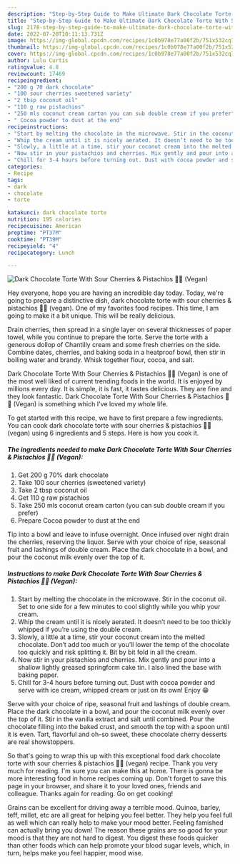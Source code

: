 ```yaml
---
description: "Step-by-Step Guide to Make Ultimate Dark Chocolate Torte With Sour Cherries &amp;amp; Pistachios 🍒🍫 (Vegan)"
title: "Step-by-Step Guide to Make Ultimate Dark Chocolate Torte With Sour Cherries &amp;amp; Pistachios 🍒🍫 (Vegan)"
slug: 2178-step-by-step-guide-to-make-ultimate-dark-chocolate-torte-with-sour-cherries-and-amp-pistachios-vegan
date: 2022-07-20T10:11:13.731Z
image: https://img-global.cpcdn.com/recipes/1c0b978e77a00f2b/751x532cq70/dark-chocolate-torte-with-sour-cherries-pistachios-🍒🍫-vegan-recipe-main-photo.jpg
thumbnail: https://img-global.cpcdn.com/recipes/1c0b978e77a00f2b/751x532cq70/dark-chocolate-torte-with-sour-cherries-pistachios-🍒🍫-vegan-recipe-main-photo.jpg
cover: https://img-global.cpcdn.com/recipes/1c0b978e77a00f2b/751x532cq70/dark-chocolate-torte-with-sour-cherries-pistachios-🍒🍫-vegan-recipe-main-photo.jpg
author: Lulu Curtis
ratingvalue: 4.8
reviewcount: 17469
recipeingredient:
- "200 g 70 dark chocolate"
- "100 sour cherries sweetened variety"
- "2 tbsp coconut oil"
- "110 g raw pistachios"
- "250 mls coconut cream carton you can sub double cream if you prefer"
- " Cocoa powder to dust at the end"
recipeinstructions:
- "Start by melting the chocolate in the microwave. Stir in the coconut oil. Set to one side for a few minutes to cool slightly while you whip your cream."
- "Whip the cream until it is nicely aerated. It doesn’t need to be too thickly whipped if you’re using the double cream."
- "Slowly, a little at a time, stir your coconut cream into the melted chocolate. Don’t add too much or you’ll lower the temp of the chocolate too quickly and risk splitting it. Bit by bit fold in all the cream."
- "Now stir in your pistachios and cherries. Mix gently and pour into a shallow lightly greased springform cake tin. I also lined the base with baking paper."
- "Chill for 3-4 hours before turning out. Dust with cocoa powder and serve with ice cream, whipped cream or just on its own! Enjoy 😁"
categories:
- Recipe
tags:
- dark
- chocolate
- torte

katakunci: dark chocolate torte 
nutrition: 195 calories
recipecuisine: American
preptime: "PT37M"
cooktime: "PT39M"
recipeyield: "4"
recipecategory: Lunch

---
```



![Dark Chocolate Torte With Sour Cherries &amp; Pistachios 🍒🍫 (Vegan)](https://img-global.cpcdn.com/recipes/1c0b978e77a00f2b/751x532cq70/dark-chocolate-torte-with-sour-cherries-pistachios-🍒🍫-vegan-recipe-main-photo.jpg)

Hey everyone, hope you are having an incredible day today. Today, we're going to prepare a distinctive dish, dark chocolate torte with sour cherries &amp; pistachios 🍒🍫 (vegan). One of my favorites food recipes. This time, I am going to make it a bit unique. This will be really delicious.

Drain cherries, then spread in a single layer on several thicknesses of paper towel, while you continue to prepare the torte. Serve the torte with a generous dollop of Chantilly cream and some fresh cherries on the side. Combine dates, cherries, and baking soda in a heatproof bowl, then stir in boiling water and brandy. Whisk together flour, cocoa, and salt.

Dark Chocolate Torte With Sour Cherries &amp; Pistachios 🍒🍫 (Vegan) is one of the most well liked of current trending foods in the world. It is enjoyed by millions every day. It is simple, it is fast, it tastes delicious. They are fine and they look fantastic. Dark Chocolate Torte With Sour Cherries &amp; Pistachios 🍒🍫 (Vegan) is something which I've loved my whole life.


To get started with this recipe, we have to first prepare a few ingredients. You can cook dark chocolate torte with sour cherries &amp; pistachios 🍒🍫 (vegan) using 6 ingredients and 5 steps. Here is how you cook it.

<!--inarticleads1-->

##### The ingredients needed to make Dark Chocolate Torte With Sour Cherries &amp; Pistachios 🍒🍫 (Vegan):

1. Get 200 g 70% dark chocolate
1. Take 100 sour cherries (sweetened variety)
1. Take 2 tbsp coconut oil
1. Get 110 g raw pistachios
1. Take 250 mls coconut cream carton (you can sub double cream if you prefer)
1. Prepare  Cocoa powder to dust at the end


Tip into a bowl and leave to infuse overnight. Once infused over night drain the cherries, reserving the liquor. Serve with your choice of ripe, seasonal fruit and lashings of double cream. Place the dark chocolate in a bowl, and pour the coconut milk evenly over the top of it. 

<!--inarticleads2-->

##### Instructions to make Dark Chocolate Torte With Sour Cherries &amp; Pistachios 🍒🍫 (Vegan):

1. Start by melting the chocolate in the microwave. Stir in the coconut oil. Set to one side for a few minutes to cool slightly while you whip your cream.
1. Whip the cream until it is nicely aerated. It doesn’t need to be too thickly whipped if you’re using the double cream.
1. Slowly, a little at a time, stir your coconut cream into the melted chocolate. Don’t add too much or you’ll lower the temp of the chocolate too quickly and risk splitting it. Bit by bit fold in all the cream.
1. Now stir in your pistachios and cherries. Mix gently and pour into a shallow lightly greased springform cake tin. I also lined the base with baking paper.
1. Chill for 3-4 hours before turning out. Dust with cocoa powder and serve with ice cream, whipped cream or just on its own! Enjoy 😁


Serve with your choice of ripe, seasonal fruit and lashings of double cream. Place the dark chocolate in a bowl, and pour the coconut milk evenly over the top of it. Stir in the vanilla extract and salt until combined. Pour the chocolate filling into the baked crust, and smooth the top with a spoon until it is even. Tart, flavorful and oh-so sweet, these chocolate cherry desserts are real showstoppers. 

So that's going to wrap this up with this exceptional food dark chocolate torte with sour cherries &amp; pistachios 🍒🍫 (vegan) recipe. Thank you very much for reading. I'm sure you can make this at home. There is gonna be more interesting food in home recipes coming up. Don't forget to save this page in your browser, and share it to your loved ones, friends and colleague. Thanks again for reading. Go on get cooking!

Grains can be excellent for driving away a terrible mood. Quinoa, barley, teff, millet, etc are all great for helping you feel better. They help you feel full as well which can really help to make your mood better. Feeling famished can actually bring you down! The reason these grains are so good for your mood is that they are not hard to digest. You digest these foods quicker than other foods which can help promote your blood sugar levels, which, in turn, helps make you feel happier, mood wise.
